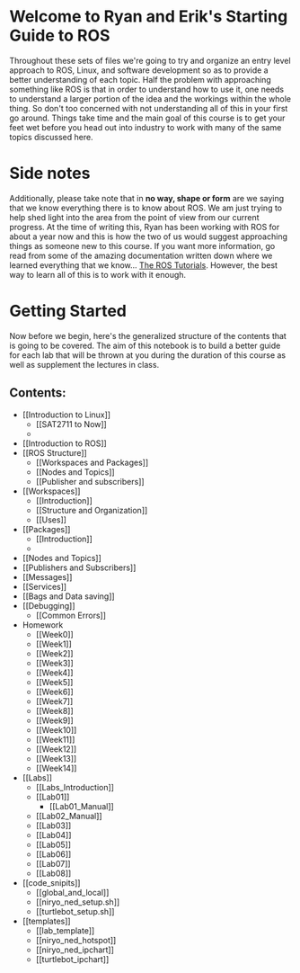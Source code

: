 # Welcome to Ryan and Erik's Starting Guide to ROS #
Throughout these sets of files we're going to try and organize an entry level approach to ROS, Linux, and software development so as to provide a better understanding of each topic. Half the problem with approaching something like ROS is that in order to understand how to use it, one needs to understand a larger portion of the idea and the workings within the whole thing. So don't too concerned with not understanding all of this in your first go around. Things take time and the main goal of this course is to get your feet wet before you head out into industry to work with many of the same topics discussed here.
# Side notes #
Additionally, please take note that in __no way, shape or form__ are we saying that we know everything there is to know about ROS. We am just trying to help shed light into the area from the point of view from our current progress. At the time of writing this, Ryan has been working with ROS for about a year now and this is how the two of us would suggest approaching things as someone new to this course. If you want more information, go read from some of the amazing documentation written down where we learned everything that we know... [The ROS Tutorials](https://wiki.ros.org/ROS/Tutorials). However, the best way to learn all of this is to work with it enough.
# Getting Started #
Now before we begin, here's the generalized structure of the contents that is going to be covered. The aim of this notebook is to build a better guide for each lab that will be thrown at you during the duration of this course as well as supplement the lectures in class. 

## Contents: ##
- [[Introduction to Linux]]
	- [[SAT2711 to Now]]
	- 
- [[Introduction to ROS]]
- [[ROS Structure]]
	- [[Workspaces and Packages]]
	- [[Nodes and Topics]]
	- [[Publisher and subscribers]]
- [[Workspaces]]
	- [[Introduction]]
	- [[Structure and Organization]]
	- [[Uses]]
- [[Packages]]
	- [[Introduction]]
	- 
- [[Nodes and Topics]]
- [[Publishers and Subscribers]]
- [[Messages]]
- [[Services]]
- [[Bags and Data saving]]
- [[Debugging]]
	- [[Common Errors]]
- Homework
	- [[Week0]]
	- [[Week1]]
	- [[Week2]]
	- [[Week3]]
	- [[Week4]]
	- [[Week5]]
	- [[Week6]]
	- [[Week7]]
	- [[Week8]]
	- [[Week9]]
	- [[Week10]]
	- [[Week11]]
	- [[Week12]]
	- [[Week13]]
	- [[Week14]]
- [[Labs]]
	- [[Labs_Introduction]]
	- [[Lab01]]
		- [[Lab01_Manual]]
	- [[Lab02_Manual]]
	- [[Lab03]]
	- [[Lab04]]
	- [[Lab05]]
	- [[Lab06]]
	- [[Lab07]]
	- [[Lab08]]
- [[code_snipits]]
	- [[global_and_local]]
	- [[niryo_ned_setup.sh]]
	- [[turtlebot_setup.sh]]
- [[templates]]
	- [[lab_template]]
	- [[niryo_ned_hotspot]]
	- [[niryo_ned_ipchart]]
	- [[turtlebot_ipchart]]